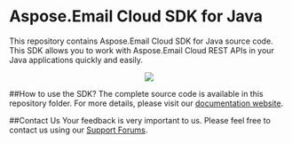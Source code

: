 # Aspose.Email Cloud SDK for Java
This repository contains Aspose.Email Cloud SDK for Java source code. This SDK allows you to work with Aspose.Email Cloud REST APIs in your Java applications quickly and easily. 

<p align="center">
  <a title="Download complete Aspose.Email for Cloud source code" href="https://github.com/asposeemail/Aspose_Email_Cloud/archive/master.zip">
	<img src="https://raw.github.com/AsposeExamples/java-examples-dashboard/master/images/downloadZip-Button-Large.png" />
  </a>
</p>

##How to use the SDK?
The complete source code is available in this repository folder. For more details, please visit our [documentation website](http://www.aspose.com/docs/display/emailcloud/Available+SDKs).

##Contact Us
Your feedback is very important to us. Please feel free to contact us using our [Support Forums](https://www.aspose.com/community/forums/).
